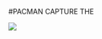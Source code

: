 
#PACMAN CAPTURE THE 

<IMG SRC="https://s3-us-west-2.amazonaws.com/cs188websitecontent/projects/sp16/contest/capture_the_flag2.png">

